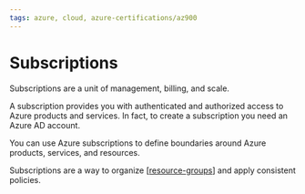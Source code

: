 ```yaml
---
tags: azure, cloud, azure-certifications/az900
---
```


# Subscriptions

Subscriptions are a unit of management, billing, and scale. 

A subscription provides you with authenticated and authorized access to Azure products and services. In fact, to create a subscription you need an Azure AD account.

You can use Azure subscriptions to define boundaries around Azure products, services, and resources.

Subscriptions are a way to organize [[resource-groups]] and apply consistent policies.

[//begin]: # "Autogenerated link references for markdown compatibility"
[resource-groups]: resource-groups "Resource Groups"
[//end]: # "Autogenerated link references"